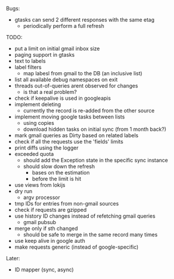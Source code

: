 Bugs:
- gtasks can send 2 different responses with the same etag
  - periodically perform a full refresh

TODO:
- put a limit on initial gmail inbox size
- paging support in gtasks
- text to labels
- label filters
  - map labesl from gmail to the DB (an inclusive list)
- list all available debug namespaces on exit
- threads out-of-queries arent observed for changes
  - is that a real problem?
- check if keepalive is used in googleapis
- implement deleting
  - currently the record is re-added from the other source
- implement moving google tasks between lists
  - using copies
  - download hidden tasks on initial sync (from 1 month back?)
- mark gmail queries as Dirty based on related labels
- check if all the requests use the 'fields' limits
- print diffs using the logger
- exceeded quota
  - should add the Exception state in the specific sync instance
  - should slow down the refresh
    - bases on the estimation
    - before the limit is hit
- use views from lokijs
- dry run
  - argv processor
- tmp IDs for entries from non-gmail sources
- check if requests are gzipped
- use history ID changes instead of refetching gmail queries
  - gmail pubsub
- merge only if sth changed
  - should be safe to merge in the same record many times
- use keep alive in google auth
- make requests generic (instead of google-specific)

Later:
- ID mapper (sync, async)
